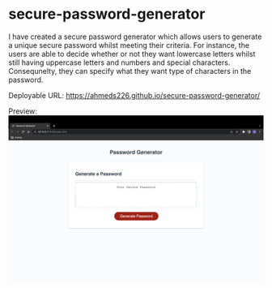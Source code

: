 # secure-password-generator

I have created a secure password generator which allows users to generate a unique secure password whilst meeting their criteria. For instance, the users are able to decide whether or not they want lowercase letters whilst still having uppercase letters and numbers and special characters. Consequnelty, they can specify what they want type of characters in the password.

Deployable URL: https://ahmeds226.github.io/secure-password-generator/

Preview: <img src="assets/images/Screenshot 2022-04-26 at 21.46.19.png">
